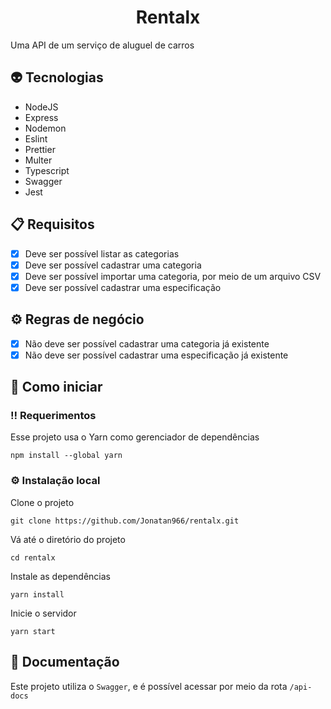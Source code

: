 <div align="center">
  <h1>Rentalx</h1>
</div>

Uma API de um serviço de aluguel de carros

## 👽 Tecnologias

- NodeJS
- Express
- Nodemon
- Eslint
- Prettier
- Multer
- Typescript
- Swagger
- Jest

## 📋 Requisitos

- [x] Deve ser possível listar as categorias
- [x] Deve ser possível cadastrar uma categoria
- [x] Deve ser possível importar uma categoria, por meio de um arquivo CSV
- [x] Deve ser possível cadastrar uma especificação

## ⚙ Regras de negócio

- [x] Não deve ser possível cadastrar uma categoria já existente
- [x] Não deve ser possível cadastrar uma especificação já existente

## 🧰 Como iniciar

### ‼️ Requerimentos

Esse projeto usa o Yarn como gerenciador de dependências

```
npm install --global yarn
```

### ⚙️ Instalação local

Clone o projeto

```
git clone https://github.com/Jonatan966/rentalx.git
```

Vá até o diretório do projeto

```
cd rentalx
```

Instale as dependências

```
yarn install
```

Inicie o servidor

```
yarn start
```

## 📃 Documentação

Este projeto utiliza o `Swagger`, e é possível acessar por meio da rota `/api-docs`
